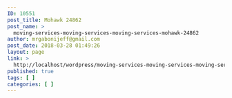```yaml
---
ID: 10551
post_title: Mohawk 24862
post_name: >
  moving-services-moving-services-moving-services-mohawk-24862
author: mrgabonijeff@gmail.com
post_date: 2018-03-28 01:49:26
layout: page
link: >
  http://localhost/wordpress/moving-services-moving-services-moving-services-mohawk-24862/
published: true
tags: [ ]
categories: [ ]
---
```


